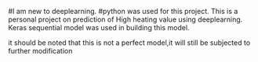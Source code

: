 #I am new to deeplearning.
#python was used for this project.
This is a personal project on prediction of High heating value using
deeplearning.
Keras sequential model was used in building this model.

it should be noted that this is not a perfect model,it will still be subjected to further modification
